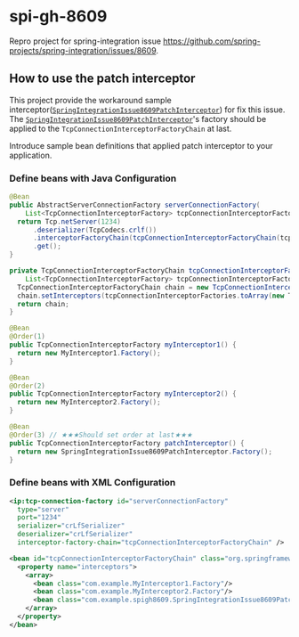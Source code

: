# spi-gh-8609
Repro project for spring-integration issue https://github.com/spring-projects/spring-integration/issues/8609.

## How to use the patch interceptor

This project provide the workaround sample interceptor([`SpringIntegrationIssue8609PatchInterceptor`](https://github.com/kazuki43zoo/spi-gh-8609/blob/main/src/main/java/com/example/spigh8609/SpringIntegrationIssue8609PatchInterceptor.java)) for fix this issue.
The [`SpringIntegrationIssue8609PatchInterceptor`](https://github.com/kazuki43zoo/spi-gh-8609/blob/main/src/main/java/com/example/spigh8609/SpringIntegrationIssue8609PatchInterceptor.java)'s factory should be applied to the `TcpConnectionInterceptorFactoryChain` at last.

Introduce sample bean definitions that applied patch interceptor to your application.

### Define beans with Java Configuration

```java
@Bean
public AbstractServerConnectionFactory serverConnectionFactory(
    List<TcpConnectionInterceptorFactory> tcpConnectionInterceptorFactories) {
  return Tcp.netServer(1234)
      .deserializer(TcpCodecs.crlf())
      .interceptorFactoryChain(tcpConnectionInterceptorFactoryChain(tcpConnectionInterceptorFactories))
      .get();
}

private TcpConnectionInterceptorFactoryChain tcpConnectionInterceptorFactoryChain(
    List<TcpConnectionInterceptorFactory> tcpConnectionInterceptorFactories) {
  TcpConnectionInterceptorFactoryChain chain = new TcpConnectionInterceptorFactoryChain();
  chain.setInterceptors(tcpConnectionInterceptorFactories.toArray(new TcpConnectionInterceptorFactory[0]));
  return chain;
}

@Bean
@Order(1)
public TcpConnectionInterceptorFactory myInterceptor1() {
  return new MyInterceptor1.Factory();
}

@Bean
@Order(2)
public TcpConnectionInterceptorFactory myInterceptor2() {
  return new MyInterceptor2.Factory();
}

@Bean
@Order(3) // ★★★Should set order at last★★★
public TcpConnectionInterceptorFactory patchInterceptor() {
  return new SpringIntegrationIssue8609PatchInterceptor.Factory();
}

```

### Define beans with XML Configuration

```xml
<ip:tcp-connection-factory id="serverConnectionFactory"
  type="server"
  port="1234"
  serializer="crLfSerializer"
  deserializer="crLfSerializer"
  interceptor-factory-chain="tcpConnectionInterceptorFactoryChain" />

<bean id="tcpConnectionInterceptorFactoryChain" class="org.springframework.integration.ip.tcp.connection.TcpConnectionInterceptorFactoryChain">
  <property name="interceptors">
    <array>
      <bean class="com.example.MyInterceptor1.Factory"/>
      <bean class="com.example.MyInterceptor2.Factory"/>
      <bean class="com.example.spigh8609.SpringIntegrationIssue8609PatchInterceptor.Factory"/> <!-- ★★★Should define the bean at last★★★ -->
    </array>
  </property>
</bean>
```
